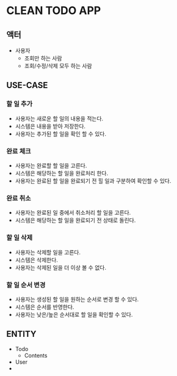 # CLEAN TODO APP

## 액터
- 사용자
  - 조회만 하는 사람 
  - 조회/수정/삭제 모두 하는 사람

## USE-CASE
### 할 일 추가
- 사용자는 새로운 할 일의 내용을 적는다. 
- 시스템은 내용을 받아 저장한다.
- 사용자는 추가된 할 일을 확인 할 수 있다.

### 완료 체크
- 사용자는 완료할 할 일을 고른다.
- 시스템은 해당하는 할 일을 완료처리 한다.
- 사용자는 완료된 할 일을 완료되기 전 힐 일과 구분하여 확인할 수 있다.

### 완료 취소
- 사용자는 완료된 일 중에서 취소처리 할 일을 고른다.
- 시스템은 해당하는 할 일을 완료되기 전 상태로 돌린다.

### 할 일 삭제
- 사용자는 삭제할 일을 고른다.
- 시스템은 삭제한다.
- 사용자는 삭제된 일을 더 이상 볼 수 없다. 

### 할 일 순서 변경
- 사용자는 생성된 할 일을 원하는 순서로 변경 할 수 있다. 
- 시스템은 순서를 반영한다.
- 사용자는 낮은/높은 순서대로 할 일을 확인할 수 있다. 

## ENTITY
- Todo
  - Contents
- User 
- 